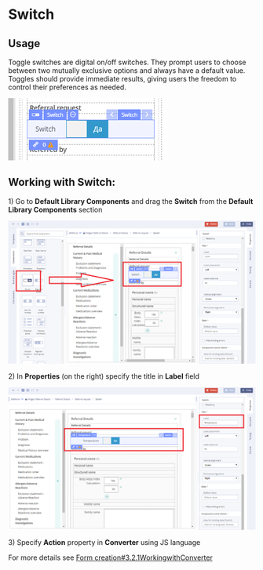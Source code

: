 # Switch

## Usage <a id="Switch-Usage"></a>

Toggle switches are digital on/off switches. They prompt users to choose between two mutually exclusive options and always have a default value. Toggles should provide immediate results, giving users the freedom to control their preferences as needed.

![](../.gitbook/assets/34840767.png)

## Working with Switch: <a id="Switch-WorkingwithSwitch:"></a>

1\) Go to **Default Library Components** and drag the **Switch** from the **Default Library Components** section

![](../.gitbook/assets/34840819.png)

2\) In **Properties** \(on the right\) specify the title in **Label** field

![](../.gitbook/assets/34840816.png)

3\) Specify **Action** property in **Converter** using JS language

For more details see [Form creation\#3.2.1WorkingwithConverter](../ehr-forms-forms-in-detail/ehr-forms-form-creation.md#Formcreation-3.2.1WorkingwithConverter)


